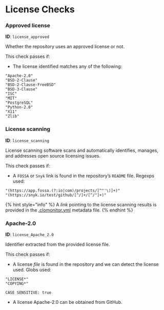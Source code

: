 # License Checks

### Approved license <a href="#approved-license" id="approved-license"></a>

**ID**: `license_approved`

Whether the repository uses an approved license or not.

This check passes if:

* The license identified matches any of the following:

```
"Apache-2.0"
"BSD-2-Clause"
"BSD-2-Clause-FreeBSD"
"BSD-3-Clause"
"ISC"
"MIT"
"PostgreSQL"
"Python-2.0"
"X11"
"Zlib"
```

### License scanning <a href="#license-scanning" id="license-scanning"></a>

**ID**: `license_scanning`

License scanning software scans and automatically identifies, manages, and addresses open source licensing issues.

This check passes if:

* A `FOSSA` or `Snyk` link is found in the repository’s `README` file. Regexps used:

```
"(https://app.fossa.(?:io|com)/projects/[^"'\)]+)"
"(https://snyk.io/test/github/[^/]+/[^/"]+)"
```

{% hint style="info" %}
A _link_ pointing to the license scanning results is provided in the [.clomonitor.yml](https://github.com/cncf/clomonitor/blob/main/docs/metadata/.clomonitor.yml) metadata file.
{% endhint %}

### Apache-2.0



**ID**: `license_Apache_2.0`

Identifier extracted from the provided license file.

This check passes if:

* A license _file_ is found in the repository and we can detect the license used. Globs used:

```
"LICENSE*"
"COPYING*"

CASE SENSITIVE: true
```

* A license Apache-2.0 can be obtained from GitHub.
